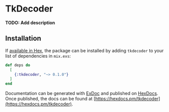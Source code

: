 # TkDecoder

**TODO: Add description**

## Installation

If [available in Hex](https://hex.pm/docs/publish), the package can be installed
by adding `tkdecoder` to your list of dependencies in `mix.exs`:

```elixir
def deps do
  [
    {:tkdecoder, "~> 0.1.0"}
  ]
end
```

Documentation can be generated with [ExDoc](https://github.com/elixir-lang/ex_doc)
and published on [HexDocs](https://hexdocs.pm). Once published, the docs can
be found at [https://hexdocs.pm/tkdecoder](https://hexdocs.pm/tkdecoder).

